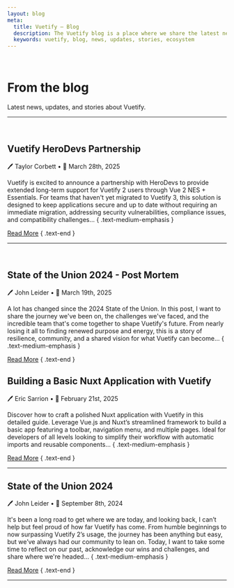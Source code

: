 ```yaml
---
layout: blog
meta:
  title: Vuetify — Blog
  description: The Vuetify blog is a place where we share the latest news, updates, and stories about Vuetify. Stay up to date with the latest developments in the Vuetify ecosystem.
  keywords: vuetify, blog, news, updates, stories, ecosystem
---
```


<br>

# From the blog

Latest news, updates, and stories about Vuetify.

<PromotedEntry />

---

<br>

## Vuetify HeroDevs Partnership

🖊️ Taylor Corbett • 📅 March 28th, 2025

Vuetify is excited to announce a partnership with HeroDevs to provide extended long-term support for Vuetify 2 users through Vue 2 NES + Essentials. For teams that haven't yet migrated to Vuetify 3, this solution is designed to keep applications secure and up to date without requiring an immediate migration, addressing security vulnerabilities, compliance issues, and compatibility challenges... { .text-medium-emphasis }

[Read More](/blog/vuetify-herodevs-partnership/) { .text-end }

---

<br>

## State of the Union 2024 - Post Mortem

🖊️ John Leider • 📅 March 19th, 2025

A lot has changed since the 2024 State of the Union. In this post, I want to share the journey we've been on, the challenges we've faced, and the incredible team that's come together to shape Vuetify's future. From nearly losing it all to finding renewed purpose and energy, this is a story of resilience, community, and a shared vision for what Vuetify can become... { .text-medium-emphasis }

[Read More](/blog/state-of-the-union-2024-post-mortem/) { .text-end }

## Building a Basic Nuxt Application with Vuetify

🖊️ Eric Sarrion • 📅 February 21st, 2025

Discover how to craft a polished Nuxt application with Vuetify in this detailed guide. Leverage Vue.js and Nuxt’s streamlined framework to build a basic app featuring a toolbar, navigation menu, and multiple pages. Ideal for developers of all levels looking to simplify their workflow with automatic imports and reusable components... { .text-medium-emphasis }

[Read More](/blog/building-a-basic-nuxt-application-with-vuetify/) { .text-end }

---

## State of the Union 2024

🖊️ John Leider • 📅 September 8th, 2024

It's been a long road to get where we are today, and looking back, I can’t help but feel proud of how far Vuetify has come. From humble beginnings to now surpassing Vuetify 2’s usage, the journey has been anything but easy, but we’ve always had our community to lean on. Today, I want to take some time to reflect on our past, acknowledge our wins and challenges, and share where we're headed... { .text-medium-emphasis }

[Read More](/blog/state-of-the-union-2024/) { .text-end }

---
